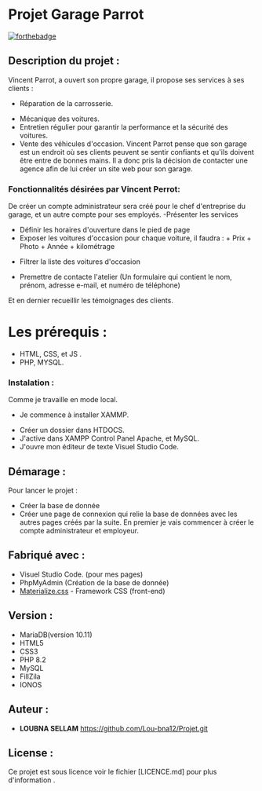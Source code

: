 # Projet Garage Parrot 

[![forthebadge](https://forthebadge.com/images/badges/built-with-love.svg)](https://forthebadge.com)

## Description du projet : 

Vincent Parrot, a ouvert son propre garage, il propose ses services à ses clients :

- Réparation de la carrosserie.
* Mécanique des voitures.
* Entretien régulier pour garantir la performance et la sécurité des voitures.
* Vente des véhicules d'occasion.
Vincent Parrot pense que son garage est un endroit où ses clients peuvent se sentir confiants et qu'ils doivent être entre de bonnes mains. Il a donc pris la décision de contacter une agence afin de lui créer un site web pour son garage.
### Fonctionnalités désirées par Vincent Perrot: 
De créer un compte administrateur sera créé pour le chef d'entreprise du garage, et un autre compte pour ses employés.
-Présenter les services
* Définir les horaires d'ouverture dans le pied de page
* Exposer les voitures d'occasion pour chaque voiture, il faudra : 
      + Prix 
      + Photo 
      + Année 
      + kilométrage 
  
- Filtrer la liste des voitures d'occasion 
* Premettre de contacte l'atelier (Un formulaire qui contient le nom, prénom, adresse e-mail, et numéro de téléphone)

Et en dernier recueillir les témoignages des clients. 

# Les prérequis : 
- HTML, CSS, et JS . 
- PHP, MYSQL. 

### Instalation : 
Comme je travaille en mode local.
- Je commence à installer XAMMP.
* Créer un dossier dans HTDOCS.
* J'active dans XAMPP Control Panel Apache, et MySQL. 
* J'ouvre mon éditeur de texte Visuel Studio Code. 

## Démarage : 
Pour lancer le projet : 
- Créer la base de donnée 
- Créer une page de connexion qui relie la base de données avec les autres pages créés par la suite.
  En premier je vais commencer à créer le compte administrateur et employeur.

## Fabriqué avec : 
- Visuel Studio Code. (pour mes pages)
- PhpMyAdmin (Création de la base de donnée) 
- [Materialize.css](http://materializecss.com) - Framework CSS (front-end) 


## Version :
- MariaDB(version 10.11) 
- HTML5
- CSS3
- PHP 8.2 
- MySQL
- FillZila
- IONOS

## Auteur : 
* **LOUBNA SELLAM** https://github.com/Lou-bna12/Projet.git

## License : 
Ce projet est sous licence voir le fichier [LICENCE.md] pour plus d'information . 
